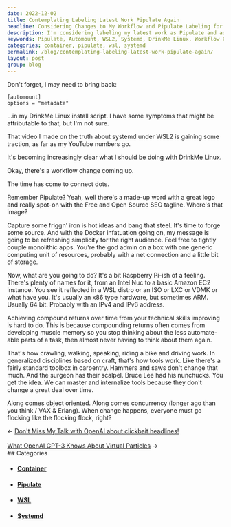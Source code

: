 ```yaml
---
date: 2022-12-02
title: Contemplating Labeling Latest Work Pipulate Again
headline: Considering Changes to My Workflow and Pipulate Labeling for Latest Project
description: I'm considering labeling my latest work as Pipulate and adding an 'automount' option to my DrinkMe Linux install script. My YouTube video on the truth about systemd under WSL2 is gaining traction and I'm contemplating a workflow change, capturing ideas and forging source as Docker becomes more popular. Come read my blog post to learn more about my journey and the decisions I'm making.
keywords: Pipulate, Automount, WSL2, Systemd, DrinkMe Linux, Workflow Change, Capturing Ideas, Forging Source, Docker, YouTube Video, Blog Post, Journey, Decisions
categories: container, pipulate, wsl, systemd
permalink: /blog/contemplating-labeling-latest-work-pipulate-again/
layout: post
group: blog
---
```



Don't forget, I may need to bring back:

    [automount]
    options = "metadata"

...in my DrinkMe Linux install script. I have some symptoms that might be
attributable to that, but I'm not sure.

That video I made on the truth about systemd under WSL2 is gaining some
traction, as far as my YouTube numbers go.

It's becoming increasingly clear what I should be doing with DrinkMe Linux.

Okay, there's a workflow change coming up.

The time has come to connect dots.

Remember Pipulate? Yeah, well there's a made-up word with a great logo and
really spot-on with the Free and Open Source SEO tagline. Where's that image?

Capture some friggn' iron is hot ideas and bang that steel. It's time to forge
some source. And with the Docker infatuation going on, my message is going to
be refreshing simplicity for the right audience. Feel free to tightly couple
monolithic apps. You're the god admin on a box with one generic computing unit
of resources, probably with a net connection and a little bit of storage.

Now, what are you going to do? It's a bit Raspberry Pi-ish of a feeling.
There's plenty of names for it, from an Intel Nuc to a basic Amazon EC2
instance. You see it reflected in a WSL distro or an ISO or LXC or VDMK or what
have you. It's usually an x86 type hardware, but sometimes ARM. Usually 64 bit.
Probably with an IPv4 and IPv6 address.

Achieving compound returns over time from your technical skills improving is
hard to do. This is because compounding returns often comes from developing
muscle memory so you stop thinking about the less automate-able parts of a
task, then almost never having to think about them again.

That's how crawling, walking, speaking, riding a bike and driving work. In
generalized disciplines based on craft, that's how tools work. Like there's a
fairly standard toolbox in carpentry. Hammers and saws don't change that much.
And the surgeon has their scalpel. Bruce Lee had his nunchucks. You get the
idea. We can master and internalize tools because they don't change a great
deal over time.

Along comes object oriented. Along comes concurrency (longer ago than you think
/ VAX & Erlang). When change happens, everyone must go flocking like the
flocking flock, right?


<div class="arrow-links"><div class="post-nav-prev"><span class="arrow">&larr;&nbsp;</span><a href="/blog/don-t-miss-my-talk-with-openai-about-clickbait-headlines/">Don't Miss My Talk with OpenAI about clickbait headlines!</a></div> &nbsp; <div class="post-nav-next"><a href="/blog/what-openai-gpt-3-knows-about-virtual-particles/">What OpenAI GPT-3 Knows About Virtual Particles</a><span class="arrow">&nbsp;&rarr;</span></div></div>
## Categories

<ul>
<li><h4><a href='/container/'>Container</a></h4></li>
<li><h4><a href='/pipulate/'>Pipulate</a></h4></li>
<li><h4><a href='/wsl/'>WSL</a></h4></li>
<li><h4><a href='/systemd/'>Systemd</a></h4></li></ul>